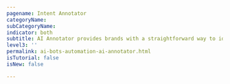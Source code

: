 ```yaml
---
pagename: Intent Annotator
categoryName: 
subCategoryName: 
indicator: both
subtitle: AI Annotator provides brands with a straightforward way to identify, flag, and correct automation issues
level3: ''
permalink: ai-bots-automation-ai-annotator.html
isTutorial: false
isNew: false

---
```

